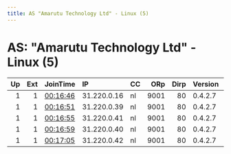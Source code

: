 ```yaml
---
title: AS "Amarutu Technology Ltd" - Linux (5)
---
```


# AS: "Amarutu Technology Ltd" - Linux (5)

|   Up |   Ext | JoinTime                                                                                            | IP          | CC   |   ORp |   Dirp | Version   | Contact         | Nickname   |   eFamMembers |
|-----:|------:|:----------------------------------------------------------------------------------------------------|:------------|:-----|------:|-------:|:----------|:----------------|:-----------|--------------:|
|    1 |     1 | [00:16:46](https://metrics.torproject.org/rs.html#details/628732744F45C7C24B94E1E6221545E04BDF48E2) | 31.220.0.16 | nl   |  9001 |     80 | 0.4.2.7   | exitno@elude.in | ExitNope   |             6 |
|    1 |     1 | [00:16:51](https://metrics.torproject.org/rs.html#details/D4ECFD1079C5723EB9B3B7F321D863D21547CEBE) | 31.220.0.39 | nl   |  9001 |     80 | 0.4.2.7   | exitno@elude.in | ExitNope0  |             6 |
|    1 |     1 | [00:16:55](https://metrics.torproject.org/rs.html#details/0C78C13071DB97EE3A53421F2B4AA77FE2328E7D) | 31.220.0.41 | nl   |  9001 |     80 | 0.4.2.7   | exitno@elude.in | ExitNope1  |             6 |
|    1 |     1 | [00:16:59](https://metrics.torproject.org/rs.html#details/5544620C1442CE7CA8A548CF9998AD7E2E351141) | 31.220.0.40 | nl   |  9001 |     80 | 0.4.2.7   | exitno@elude.in | ExitNope2  |             6 |
|    1 |     1 | [00:17:05](https://metrics.torproject.org/rs.html#details/F5EC447EC58788981F1777BF7D2E6CF4C3E12552) | 31.220.0.42 | nl   |  9001 |     80 | 0.4.2.7   | exitno@elude.in | ExitNope3  |             6 |
